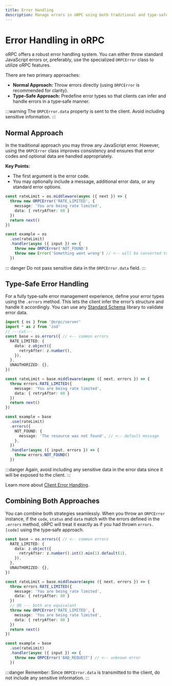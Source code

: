 ```yaml
---
title: Error Handling
description: Manage errors in oRPC using both traditional and type‑safe strategies.
---
```


# Error Handling in oRPC

oRPC offers a robust error handling system. You can either throw standard JavaScript errors or, preferably, use the specialized `ORPCError` class to utilize oRPC features.

There are two primary approaches:

- **Normal Approach:** Throw errors directly (using `ORPCError` is recommended for clarity).
- **Type‑Safe Approach:** Predefine error types so that clients can infer and handle errors in a type‑safe manner.

:::warning
The `ORPCError.data` property is sent to the client. Avoid including sensitive information.
:::

## Normal Approach

In the traditional approach you may throw any JavaScript error. However, using the `ORPCError` class improves consistency and ensures that error codes and optional data are handled appropriately.

**Key Points:**

- The first argument is the error code.
- You may optionally include a message, additional error data, or any standard error options.

```ts
const rateLimit = os.middleware(async ({ next }) => {
  throw new ORPCError('RATE_LIMITED', {
    message: 'You are being rate limited',
    data: { retryAfter: 60 }
  })
  return next()
})

const example = os
  .use(rateLimit)
  .handler(async ({ input }) => {
    throw new ORPCError('NOT_FOUND')
    throw new Error('Something went wrong') // <-- will be converted to INTERNAL_SERVER_ERROR
  })
```

::: danger
Do not pass sensitive data in the `ORPCError.data` field.
:::

## Type‑Safe Error Handling

For a fully type‑safe error management experience, define your error types using the `.errors` method. This lets the client infer the error’s structure and handle it accordingly. You can use any [Standard Schema](https://github.com/standard-schema/standard-schema?tab=readme-ov-file#what-schema-libraries-implement-the-spec) library to validate error data.

```ts twoslash
import { os } from '@orpc/server'
import * as z from 'zod'
// ---cut---
const base = os.errors({ // <-- common errors
  RATE_LIMITED: {
    data: z.object({
      retryAfter: z.number(),
    }),
  },
  UNAUTHORIZED: {},
})

const rateLimit = base.middleware(async ({ next, errors }) => {
  throw errors.RATE_LIMITED({
    message: 'You are being rate limited',
    data: { retryAfter: 60 }
  })
  return next()
})

const example = base
  .use(rateLimit)
  .errors({
    NOT_FOUND: {
      message: 'The resource was not found', // <-- default message
    },
  })
  .handler(async ({ input, errors }) => {
    throw errors.NOT_FOUND()
  })
```

:::danger
Again, avoid including any sensitive data in the error data since it will be exposed to the client.
:::

Learn more about [Client Error Handling](/docs/client/error-handling).

## Combining Both Approaches

You can combine both strategies seamlessly. When you throw an `ORPCError` instance, if the `code`, `status` and `data` match with the errors defined in the `.errors` method, oRPC will treat it exactly as if you had thrown `errors.[code]` using the type‑safe approach.

```ts
const base = os.errors({ // <-- common errors
  RATE_LIMITED: {
    data: z.object({
      retryAfter: z.number().int().min(1).default(1),
    }),
  },
  UNAUTHORIZED: {},
})

const rateLimit = base.middleware(async ({ next, errors }) => {
  throw errors.RATE_LIMITED({
    message: 'You are being rate limited',
    data: { retryAfter: 60 }
  })
  // OR --- both are equivalent
  throw new ORPCError('RATE_LIMITED', {
    message: 'You are being rate limited',
    data: { retryAfter: 60 }
  })
  return next()
})

const example = base
  .use(rateLimit)
  .handler(async ({ input }) => {
    throw new ORPCError('BAD_REQUEST') // <-- unknown error
  })
```

:::danger
Remember: Since `ORPCError.data` is transmitted to the client, do not include any sensitive information.
:::
